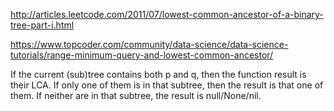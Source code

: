 http://articles.leetcode.com/2011/07/lowest-common-ancestor-of-a-binary-tree-part-i.html

https://www.topcoder.com/community/data-science/data-science-tutorials/range-minimum-query-and-lowest-common-ancestor/

If the current (sub)tree contains both p and q, then the function result is their LCA. If only one of them is in that subtree, then the result is that one of them. If neither are in that subtree, the result is null/None/nil.
